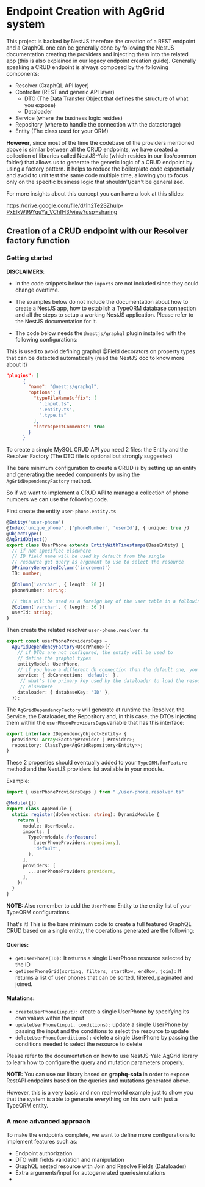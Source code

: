 # Endpoint Creation with AgGrid system

This project is backed by NestJS therefore the creation of a REST endpoint and a GraphQL one can be generally done by following the NestJS documentation creating the providers and injecting them into the related app (this is also explained in our legacy endpoint creation guide).
Generally speaking a CRUD endpoint is always composed by the following components:

- Resolver (GraphQL API layer)
- Controller (REST and generic API layer)
  - DTO (The Data Transfer Object that defines the structure of what you expose)
  - Dataloader
- Service (where the business logic resides)
- Repository (where to handle the connection with the datastorage)
- Entity (The class used for your ORM)

**However**, since most of the time the codebase of the providers mentioned above is similar between all the CRUD endpoints, we have created
a collection of libraries called NestJS-Yalc (which resides in our libs/common folder) that allows us to generate the generic logic of a CRUD endpoint
by using a factory pattern. It helps to reduce the boilerplate code esponetially and avoid to unit test the same code multiple time, allowing you to
focus only on the specific business logic that shouldn't/can't be generalized.

For more insights about this concept you can have a look at this slides:

https://drive.google.com/file/d/1h2Te2SZhuIp-PxElkW99YquYa_VChfH3/view?usp=sharing

## Creation of a CRUD endpoint with our Resolver factory function

### Getting started

**DISCLAIMERS**:

- In the code snippets below the `imports` are not included since they could change overtime.

- The examples below do not include the documentation about how to create a NestJS app, how to establish a TypeORM database connection and all the steps to setup
  a working NestJS application. Please refer to the NestJS documentation for it.

- The code below needs the `@nestjs/graphql` plugin installed with the following configurations:

This is used to avoid defining graphql @Field decorators on property types that can be detected automatically (read the NestJS doc to know more about it)

```Json
"plugins": [
      {
        "name": "@nestjs/graphql",
        "options": {
          "typeFileNameSuffix": [
            ".input.ts",
            ".entity.ts",
            ".type.ts"
          ],
          "introspectComments": true
        }
      }
```

To create a simple MySQL CRUD API you need 2 files: the Entity and the Resolver Factory (The DTO file is optional but strongly suggested)

The bare minimum configuration to create a CRUD is by setting up an entity and generating the needed components by using the `AgGridDependencyFactory` method.

So if we want to implement a CRUD API to manage a collection of phone numbers we can use the following code.

First create the entity `user-phone.entity.ts`

```Typescript
@Entity('user-phone')
@Index('unique_phone', ['phoneNumber', 'userId'], { unique: true })
@ObjectType()
@AgGridObject()
export class UserPhone extends EntityWithTimestamps(BaseEntity) {
  // if not specifiec elsewhere
  // ID field name will be used by default from the single
  // resource get query as argument to use to select the resource
  @PrimaryGeneratedColumn('increment')
  ID: number;

  @Column('varchar', { length: 20 })
  phoneNumber: string;

  // this will be used as a foreign key of the user table in a following example
  @Column('varchar', { length: 36 })
  userId: string;
}
```

Then create the related resolver `user-phone.resolver.ts`

```Typescript
export const userPhoneProvidersDeps =
  AgGridDependencyFactory<UserPhone>({
    // if DTOs are not configured, the entity will be used to
    // define the graphql types
    entityModel: UserPhone,
    // if you have a different db connection than the default one, you can set this value accordingly
    service: { dbConnection: 'default' },
     // what's the primary key used by the dataloader to load the resource when not specified
     // elsewhere
    dataloader: { databaseKey: 'ID' },
  });
```

The `AgGridDependencyFactory` will generate at runtime the Resolver, the Service, the Dataloader, the Repository and, in this case,
the DTOs injecting them within the `userPhoneProvidersDeps`variable that has this interface:

```Typescript
export interface IDependencyObject<Entity> {
  providers: Array<FactoryProvider | Provider>;
  repository: ClassType<AgGridRepository<Entity>>;
}
```

These 2 properties should eventually added to your `TypeORM.forFeature` method and the NestJS providers list available in your module.

Example:

```Typescript
import { userPhoneProvidersDeps } from "./user-phone.resolver.ts"

@Module({})
export class AppModule {
  static register(dbConnection: string): DynamicModule {
    return {
      module: UserModule,
      imports: [
        TypeOrmModule.forFeature(
          [userPhoneProviders.repository],
          'default',
        ),
      ],
      providers: [
        ...userPhoneProviders.providers,
      ],
    };
  }
}
```

**NOTE:** Also remember to add the `UserPhone` Entity to the entity list of your TypeORM configurations.

That's it! This is the bare minimum code to create a full featured GraphQL CRUD based on a single entity, the operations generated are the following:

#### Queries:

- `getUserPhone(ID):` It returns a single UserPhone resource selected by the ID
- `getUserPhoneGrid(sorting, filters, startRow, endRow, join):` It returns a list of user phones that can be sorted, filtered, paginated and joined.

#### Mutations:

- `createUserPhone(input):` create a single UserPhone by specifying its own values within the input
- `updateUserPhone(input, conditions):` update a single UserPhone by passing the input and the conditions to select the resource to update
- `deleteUserPhone(conditions):` delete a single UserPhone by passing the conditions needed to select the resource to delete

Please refer to the documentation on how to use NestJS-Yalc AgGrid library to learn how to configure the query and mutation parameters properly.

**NOTE:** You can use our library based on **graphq-sofa** in order to expose RestAPI endpoints based on the queries and mutations generated above.

However, this is a very basic and non real-world example just to show you that the system is able to generate everything on his
own with just a TypeORM entity.

### A more advanced approach

To make the endpoints complete, we want to define more configurations to implement features such as:

- Endpoint authorization
- DTO with fields validation and manipulation
- GraphQL nested resource with Join and Resolve Fields (Dataloader)
- Extra arguments/input for autogenerated queries/mutations
-
